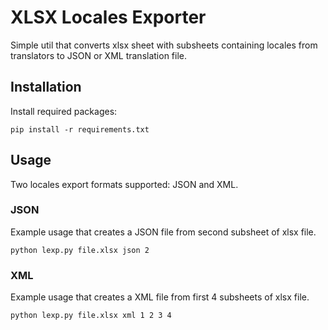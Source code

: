 # XLSX Locales Exporter
Simple util that converts xlsx sheet with subsheets containing locales from translators to JSON or XML translation file.

## Installation
Install required packages:

`pip install -r requirements.txt`

## Usage
Two locales export formats supported: JSON and XML.

### JSON

Example usage that creates a JSON file from second subsheet of xlsx file.

`python lexp.py file.xlsx json 2`

### XML
Example usage that creates a XML file from first 4 subsheets of xlsx file.

`python lexp.py file.xlsx xml 1 2 3 4`